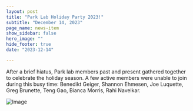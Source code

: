 ```yaml
---
layout: post
title: "Park Lab Holiday Party 2023!"
subtitle: "December 14, 2023"
page_name: news-item
show_sidebar: false
hero_image: ""
hide_footer: true
date: "2023-12-14"

---
```


After a brief hiatus, Park lab members past and present gathered together to celebrate the holiday season. A few active members were unable to join during this busy time: Benedikt Geiger, Shannon Ehmesen, Joe Luquette, Greg Brunette, Teng Gao, Bianca Morris, Rahi Navelkar.

![Image](https://compbio.hms.harvard.edu/sites/projects.iq.harvard.edu/files/styles/os_files_xxlarge/public/parklab/files/20231214_211131.jpg?m=1704297041&itok=chCBTenz)

